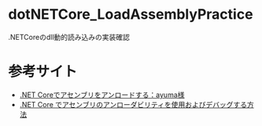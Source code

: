 # dotNETCore_LoadAssemblyPractice
.NETCoreのdll動的読み込みの実装確認

# 参考サイト
* [.NET Coreでアセンブリをアンロードする：ayuma様](https://www.ayumax.net/entry/2019/12/10/000000)
* [.NET Core でアセンブリのアンローダビリティを使用およびデバッグする方法](https://docs.microsoft.com/ja-jp/dotnet/standard/assembly/unloadability)
